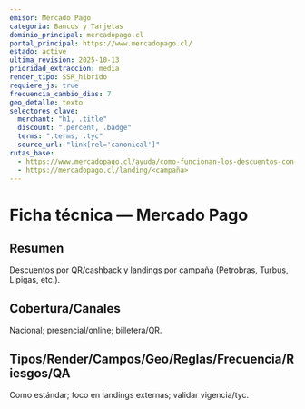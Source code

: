 ```yaml
---
emisor: Mercado Pago
categoria: Bancos y Tarjetas
dominio_principal: mercadopago.cl
portal_principal: https://www.mercadopago.cl/
estado: active
ultima_revision: 2025-10-13
prioridad_extraccion: media
render_tipo: SSR_hibrido
requiere_js: true
frecuencia_cambio_dias: 7
geo_detalle: texto
selectores_clave:
  merchant: "h1, .title"
  discount: ".percent, .badge"
  terms: ".terms, .tyc"
  source_url: "link[rel='canonical']"
rutas_base:
  - https://www.mercadopago.cl/ayuda/como-funcionan-los-descuentos-con-QR_4309
  - https://mercadopago.cl/landing/<campaña>
---
```


# Ficha técnica — Mercado Pago

## Resumen
Descuentos por QR/cashback y landings por campaña (Petrobras, Turbus, Lipigas, etc.).

## Cobertura/Canales
Nacional; presencial/online; billetera/QR.

## Tipos/Render/Campos/Geo/Reglas/Frecuencia/Riesgos/QA
Como estándar; foco en landings externas; validar vigencia/tyc.

